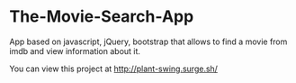 # The-Movie-Search-App

App based on javascript, jQuery, bootstrap 
that allows to find a movie from imdb and view information about it.

You can view this project at
http://plant-swing.surge.sh/
